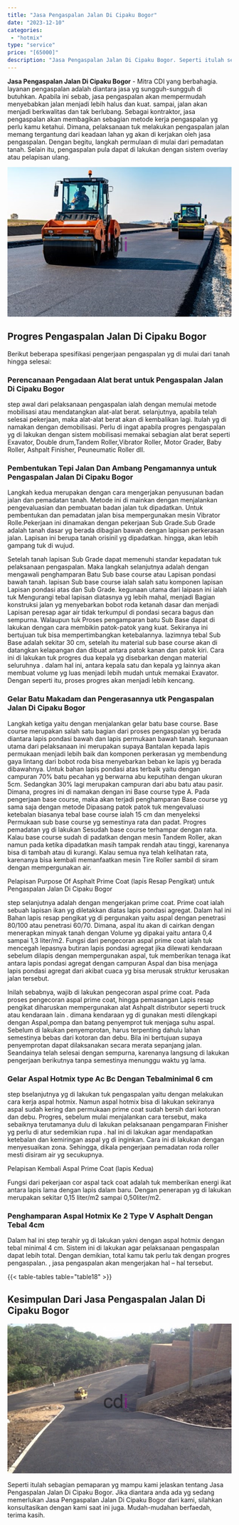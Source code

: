 ```yaml
---
title: "Jasa Pengaspalan Jalan Di Cipaku Bogor"
date: "2023-12-10"
categories:
 - "hotmix"
type: "service"
price: "[65000]"
description: "Jasa Pengaspalan Jalan Di Cipaku Bogor. Seperti itulah sebagian pemaparan yg mampu kami jelaskan tentang Jasa Pengaspalan Jalan Di Cipaku Bogor. Jika diantar..."
---
```


**Jasa Pengaspalan Jalan Di Cipaku Bogor** - Mitra CDI yang berbahagia. layanan pengaspalan adalah diantara jasa yg sungguh-sungguh di butuhkan. Apabila ini sebab, jasa pengaspalan akan mempermudah menyebabkan jalan menjadi lebih halus dan kuat. sampai, jalan akan menjadi berkwalitas dan tak berlubang. Sebagai kontraktor, jasa pengaspalan akan membagikan sebagian metode kerja pengaspalan yg perlu kamu ketahui. Dimana, pelaksanaan tuk melakukan pengaspalan jalan memang tergantung dari keadaan lahan yg akan di kerjakan oleh jasa pengaspalan. Dengan begitu, langkah permulaan di mulai dari pemadatan tanah. Selain itu, pengaspalan pula dapat di lakukan dengan sistem overlay atau pelapisan ulang.

![Jasa Pengaspalan Jalan Di Cipaku Bogor](/images/hotmix/jasa-hotmix-aspal-18.jpg)

## Progres Pengaspalan Jalan Di Cipaku Bogor

Berikut beberapa spesifikasi pengerjaan pengaspalan yg di mulai dari tanah hingga selesai:

### Perencanaan Pengadaan Alat berat untuk Pengaspalan Jalan Di Cipaku Bogor

step awal dari pelaksanaan pengaspalan ialah dengan memulai metode mobilisasi atau mendatangkan alat-alat berat. selanjutnya, apabila telah selesai pekerjaan, maka alat-alat berat akan di kembalikan lagi. Itulah yg di namakan dengan demobilisasi. Perlu di ingat apabila progres pengaspalan yg di lakukan dengan sistem mobilisasi memakai sebagian alat berat seperti Exavator, Double drum,Tandem Roller,Vibrator Roller, Motor Grader, Baby Roller, Ashpalt Finisher, Peuneumatic Roller dll.

### Pembentukan Tepi Jalan Dan Ambang Pengamannya untuk Pengaspalan Jalan Di Cipaku Bogor

Langkah kedua merupakan dengan cara mengerjakan penyusunan badan jalan dan pemadatan tanah. Metode ini di mainkan dengan menjalankan pengevaluasian dan pembuatan badan jalan tuk dipadatkan. Untuk pembentukan dan pemadatan jalan bisa mempergunakan mesin Vibrator Rolle.Pekerjaan ini dinamakan dengan pekerjaan Sub Grade.Sub Grade adalah tanah dasar yg berada dibagian bawah dengan lapisan perkerasan jalan. Lapisan ini berupa tanah orisinil yg dipadatkan. hingga, akan lebih gampang tuk di wujud.

Setelah tanah lapisan Sub Grade dapat memenuhi standar kepadatan tuk pelaksanaan pengaspalan. Maka langkah selanjutnya adalah dengan mengawali penghamparan Batu Sub base course atau Lapisan pondasi bawah tanah. lapisan Sub base course ialah salah satu komponen lapisan Lapisan pondasi atas dan Sub Grade. kegunaan utama dari laipasn ini ialah tuk Mengurangi tebal lapisan diatasnya yg lebih mahal, menjadi Bagian konstruksi jalan yg menyebarkan bobot roda ketanah dasar dan menjadi Lapisan peresap agar air tidak terkumpul di pondasi secara bagus dan sempurna. Walaupun tuk Proses pengamparan batu Sub Base dapat di lakukan dengan cara membikin patok-patok yang kuat. Sekiranya ini bertujuan tuk bisa mempertimbangkan ketebalannya. lazimnya tebal Sub Base adalah sekitar 30 cm, setelah itu material sub base course akan di datangkan kelapangan dan dibuat antara patok kanan dan patok kiri. Cara ini di lakukan tuk progres dua kepala yg disebarkan dengan material seluruhnya . dalam hal ini, antara kepala satu dan kepala yg lainnya akan membuat volume yg luas menjadi lebih mudah untuk memakai Exavator. Dengan seperti itu, proses progres akan menjadi lebih kencang.

### Gelar Batu Makadam dan Pengerasannya utk Pengaspalan Jalan Di Cipaku Bogor

Langkah ketiga yaitu dengan menjalankan gelar batu base course. Base course merupakan salah satu bagian dari proses pengaspalan yg berada diantara lapis pondasi bawah dan lapis permukaan bawah tanah. kegunaan utama dari pelaksanaan ini merupakan supaya Bantalan kepada lapis permukaan menjadi lebih baik dan komponen perkerasan yg membendung gaya lintang dari bobot roda bisa menyebarkan beban ke lapis yg berada dibawahnya. Untuk bahan lapis pondasi atas terbaik yaitu dengan campuran 70% batu pecahan yg berwarna abu keputihan dengan ukuran 5cm. Sedangkan 30% lagi merupakan campuran dari abu batu atau pasir. Dimana, progres ini di namakan dengan ini Base course type A. Pada pengerjaan base course, maka akan terjadi penghamparan Base course yg sama saja dengan metode Dipasang patok patok tuk mengevaluasi ketebalan biasanya tebal base course ialah 15 cm dan menyeleksi Permukaan sub base course yg semestinya rata dan padat. Progres pemadatan yg di lakukan Sesudah base course terhampar dengan rata. Kalau base course sudah di padatkan dengan mesin Tandem Roller, akan namun pada ketika dipadatkan masih tampak rendah atau tinggi, karenanya bisa di tambah atau di kurangi. Kalau semua nya telah kelihatan rata, karenanya bisa kembali memanfaatkan mesin Tire Roller sambil di siram dengan mempergunakan air.

Pelapisan Purpose Of Asphalt Prime Coat (lapis Resap Pengikat) untuk Pengaspalan Jalan Di Cipaku Bogor

step selanjutnya adalah dengan mengerjakan prime coat. Prime coat ialah sebuah lapisan ikan yg diletakkan diatas lapis pondasi agregat. Dalam hal ini Bahan lapis resap pengikat yg di pergunakan yaitu aspal dengan penetrasi 80/100 atau penetrasi 60/70. Dimana, aspal itu akan di cairkan dengan menerapkan minyak tanah dengan Volume yg dipakai yaitu antara 0,4 sampai 1,3 liter/m2. Fungsi dari pengecoran aspal prime coat ialah tuk mencegah lepasnya butiran lapis pondasi agregat jika dilewati kendaraan sebelum dilapis dengan mempergunakan aspal, tuk memberikan tenaga ikat antara lapis pondasi agregat dengan campuran Aspal dan bisa menjaga lapis pondasi agregat dari akibat cuaca yg bisa merusak struktur kerusakan jalan tersebut.

Inilah sebabnya, wajib di lakukan pengecoran aspal prime coat. Pada proses pengecoran aspal prime coat, hingga pemasangan Lapis resap pengikat diharuskan mempergunakan alat Ashpalt distributor seperti truck atau kendaraan lain . dimana kendaraan yg di gunakan mesti dilengkapi dengan Aspal,pompa dan batang penyemprot tuk menjaga suhu aspal. Sebelum di lakukan penyemprotan, harus terpenting dahulu lahan semestinya bebas dari kotoran dan debu. Bila ini bertujuan supaya penyemprotan dapat dilaksanakan secara merata sepanjang jalan. Seandainya telah selesai dengan sempurna, karenanya langsung di lakukan pengerjaan berikutnya tanpa semestinya menunggu waktu yg lama.

### Gelar Aspal Hotmix type Ac Bc Dengan Tebalminimal 6 cm

step bselanjutnya yg di lakukan tuk pengaspalan yaitu dengan melakukan cara kerja aspal hotmix. Namun aspal hotmix bisa di lakukan sekiranya aspal sudah kering dan permukaan prime coat sudah bersih dari kotoran dan debu. Progres, sebelum mulai menjalankan cara tersebut, maka sebaiknya terutamanya dulu di lakukan pelaksanaan pengamparan Finisher yg perlu di atur sedemikian rupa . hal ini di lakukan agar mendapatkan ketebalan dan kemiringan aspal yg di inginkan. Cara ini di lakukan dengan menyesuaikan zona. Sehingga, dikala pengerjaan pemadatan roda roller mesti disiram air yg secukupnya.

Pelapisan Kembali Aspal Prime Coat (lapis Kedua)

Fungsi dari pekerjaan cor aspal tack coat adalah tuk memberikan energi ikat antara lapis lama dengan lapis dalam baru. Dengan penerapan yg di lakukan merupakan sekitar 0,15 liter/m2 sampai 0,50liter/m2.

### Penghamparan Aspal Hotmix Ke 2 Type V Asphalt Dengan Tebal 4cm

Dalam hal ini step terahir yg di lakukan yakni dengan aspal hotmix dengan tebal minimal 4 cm. Sistem ini di lakukan agar pelaksanaan pengaspalan dapat lebih total. Dengan demikian, total kamu tak perlu tak dengan progres pengaspalan. , jasa pengaspalan akan mengerjakan hal – hal tersebut.

{{< table-tables table="table18" >}}

## Kesimpulan Dari Jasa Pengaspalan Jalan Di Cipaku Bogor

![Jasa Pengaspalan Jalan Di Cipaku Bogor](/images/hotmix/jasa-hotmix-aspal-21.jpg)

Seperti itulah sebagian pemaparan yg mampu kami jelaskan tentang Jasa Pengaspalan Jalan Di Cipaku Bogor. Jika diantara anda ada yg sedang memerlukan Jasa Pengaspalan Jalan Di Cipaku Bogor dari kami, silahkan konsultasikan dengan kami saat ini juga. Mudah-mudahan berfaedah, terima kasih.
